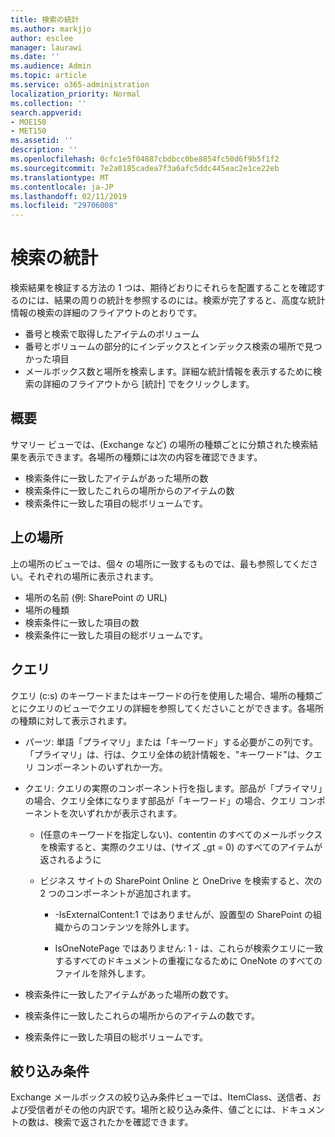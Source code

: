 ```yaml
---
title: 検索の統計
ms.author: markjjo
author: esclee
manager: laurawi
ms.date: ''
ms.audience: Admin
ms.topic: article
ms.service: o365-administration
localization_priority: Normal
ms.collection: ''
search.appverid:
- MOE150
- MET150
ms.assetid: ''
description: ''
ms.openlocfilehash: 0cfc1e5f04887cbdbcc0be8854fc50d6f9b5f1f2
ms.sourcegitcommit: 7e2a0185cadea7f3a6afc5ddc445eac2e1ce22eb
ms.translationtype: MT
ms.contentlocale: ja-JP
ms.lasthandoff: 02/11/2019
ms.locfileid: "29706008"
---
```

# <a name="search-statistics"></a>検索の統計

検索結果を検証する方法の 1 つは、期待どおりにそれらを配置することを確認するのには、結果の周りの統計を参照するのには。検索が完了すると、高度な統計情報の検索の詳細のフライアウトのとおりです。
- 番号と検索で取得したアイテムのボリューム
- 番号とボリュームの部分的にインデックスとインデックス検索の場所で見つかった項目
- メールボックス数と場所を検索します。詳細な統計情報を表示するために検索の詳細のフライアウトから [統計] でをクリックします。

## <a name="summary"></a>概要

サマリー ビューでは、(Exchange など) の場所の種類ごとに分類された検索結果を表示できます。各場所の種類には次の内容を確認できます。
- 検索条件に一致したアイテムがあった場所の数
- 検索条件に一致したこれらの場所からのアイテムの数
- 検索条件に一致した項目の総ボリュームです。

## <a name="top-locations"></a>上の場所

上の場所のビューでは、個々 の場所に一致するものでは、最も参照してください。それぞれの場所に表示されます。
- 場所の名前 (例: SharePoint の URL)
- 場所の種類
- 検索条件に一致した項目の数
- 検索条件に一致した項目の総ボリュームです。

## <a name="queries"></a>クエリ

クエリ (c:s) のキーワードまたはキーワードの行を使用した場合、場所の種類ごとにクエリのビューでクエリの詳細を参照してくださいことができます。各場所の種類に対して表示されます。

- パーツ: 単語「プライマリ」または「キーワード」する必要がこの列です。「プライマリ」は、行は、クエリ全体の統計情報を、"キーワード"は、クエリ コンポーネントのいずれか一方。

- クエリ: クエリの実際のコンポーネント行を指します。部品が「プライマリ」の場合、クエリ全体になります部品が「キーワード」の場合、クエリ コンポーネントを次いずれかが表示されます。
  
  - (任意のキーワードを指定しない)、contentin のすべてのメールボックスを検索すると、実際のクエリは、(サイズ _gt = 0) のすべてのアイテムが返されるように
  
  - ビジネス サイトの SharePoint Online と OneDrive を検索すると、次の 2 つのコンポーネントが追加されます。
    
    - -IsExternalContent:1 ではありませんが、設置型の SharePoint の組織からのコンテンツを除外します。
    
    - IsOneNotePage ではありません: 1 - は、これらが検索クエリに一致するすべてのドキュメントの重複になるために OneNote のすべてのファイルを除外します。

- 検索条件に一致したアイテムがあった場所の数です。

- 検索条件に一致したこれらの場所からのアイテムの数です。

- 検索条件に一致した項目の総ボリュームです。

## <a name="refiners"></a>絞り込み条件

Exchange メールボックスの絞り込み条件ビューでは、ItemClass、送信者、および受信者がその他の内訳です。場所と絞り込み条件、値ごとには、ドキュメントの数は、検索で返されたかを確認できます。